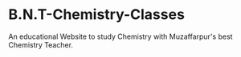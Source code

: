 # B.N.T-Chemistry-Classes
An educational Website to study Chemistry with Muzaffarpur's best Chemistry Teacher.
